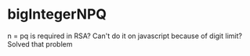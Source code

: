 # bigIntegerNPQ
n = pq is required in RSA? Can't do it on javascript because of digit limit? Solved that problem

